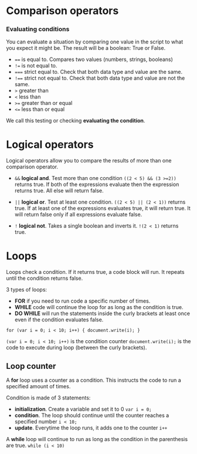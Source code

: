 # Comparison operators 
### Evaluating conditions

You can evaluate a situation by comparing one value in the script to what you expect it might be. The result will be a boolean: True or False.

- `==` is equal to. Compares two values (numbers, strings, booleans)
- `!=` is not equal to. 
- `===` strict equal to. Check that both data type and value are the same.
- `!==` strict not equal to.  Check that both data type and value are not the same.
- `>` greater than
- `<` less than
- `>=` greater than or equal
- `<=` less than or equal

We call this testing or checking **evaluating the condition**.

# Logical operators

Logical operators allow you to compare the results of more than one comparison operator.

- `&&` **logical and**. Test more than one condition
`((2 < 5) && (3 >=2))` returns true. If both of the expressions evaluate then the expression returns true. All else will return false. 

- `||` **logical or**. Test at least one condition. 
`((2 < 5) || (2 < 1))` returns true. If at least one of the expressions evaluates true, it will return true. It will return false only if all expressions evaluate false.

- `!` **logical not**. Takes a single boolean and inverts it. `!(2 < 1)` returns true.


# Loops

Loops check a condition. If it returns true, a code block will run. It repeats until the condition returns false. 

3 types of loops:
- **FOR** if you need to run code a specific number of times.
- **WHILE** code will continue the loop for as long as the condition is true.
- **DO WHILE** will run the statements inside the curly brackets at least once even if the condition evaluates false.

`for (var i = 0; i < 10; i++) {
document.write(i);
}`

`(var i = 0; i < 10; i++)` is the condition counter
`document.write(i);` is the code to execute during loop (between the curly brackets).

## Loop counter

A **for** loop uses a counter as a condition. This instructs the code to run a specified amount of times.

Condition is made of 3 statements:
- **initialization**. Create a variable and set it to 0 `var i = 0;`
- **condition**. The loop should continue until the counter reaches a specified number `i < 10;`
- **update**. Everytime the loop runs, it adds one to the counter `i++`

A **while** loop will continue to run as long as the condition in the parenthesis are true.
`while (i < 10)`